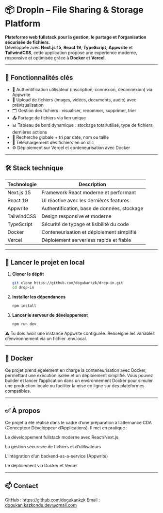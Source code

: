 
# 📦 DropIn – File Sharing & Storage Platform


**Plateforme web fullstack pour la gestion, le partage et l'organisation sécurisée de fichiers.**  
Développée avec **Next.js 15**, **React 19**, **TypeScript**, **Appwrite** et **TailwindCSS**, cette application propose une expérience moderne, responsive et optimisée grâce à **Docker** et **Vercel**.

---

## 🚀 Fonctionnalités clés

- 🔐 Authentification utilisateur (inscription, connexion, déconnexion) via Appwrite  
- 📁 Upload de fichiers (images, vidéos, documents, audio) avec prévisualisation  
- 🗂️ Gestion des fichiers : visualiser, renommer, supprimer, trier  
- 📤 Partage de fichiers via lien unique  
- 📊 Tableau de bord dynamique : stockage total/utilisé, type de fichiers, dernières actions  
- 🔎 Recherche globale + tri par date, nom ou taille  
- 💾 Téléchargement des fichiers en un clic  
- ⚙️ Déploiement sur Vercel et conteneurisation avec Docker  

---

## 🛠️ Stack technique

| Technologie   | Description                                      |
|--------------|--------------------------------------------------|
| Next.js 15   | Framework React moderne et performant            |
| React 19     | UI réactive avec les dernières features          |
| Appwrite     | Authentification, base de données, stockage      |
| TailwindCSS  | Design responsive et moderne                     |
| TypeScript   | Sécurité de typage et lisibilité du code         |
| Docker       | Conteneurisation et déploiement simplifié        |
| Vercel       | Déploiement serverless rapide et fiable          |

---

## 🧪 Lancer le projet en local

1. **Cloner le dépôt**
   ```bash
   git clone https://github.com/dogukankzk/drop-in.git
   cd drop-in

2. **Installer les dépendances**
   ```bash
   npm install

3. **Lancer le serveur de développement**
   ```bash
   npm run dev

⚠️ Tu dois avoir une instance Appwrite configurée. Renseigne les variables d’environnement via un fichier .env.local.


---


## 🐳 Docker

Ce projet prend également en charge la conteneurisation avec Docker, permettant une exécution isolée et un déploiement simplifié.
Vous pouvez builder et lancer l’application dans un environnement Docker pour simuler une production locale ou faciliter la mise en ligne sur des plateformes compatibles.

---

## ✅ À propos

Ce projet a été réalisé dans le cadre d’une préparation à l’alternance CDA (Concepteur Développeur d’Applications). Il met en pratique :

Le développement fullstack moderne avec React/Next.js

La gestion sécurisée de fichiers et d'utilisateurs

L’intégration d’un backend-as-a-service (Appwrite)

Le déploiement via Docker et Vercel

---

## 📫 Contact
GitHub : https://github.com/dogukankzk
Email : dogukan.kazkondu.dev@gmail.com
